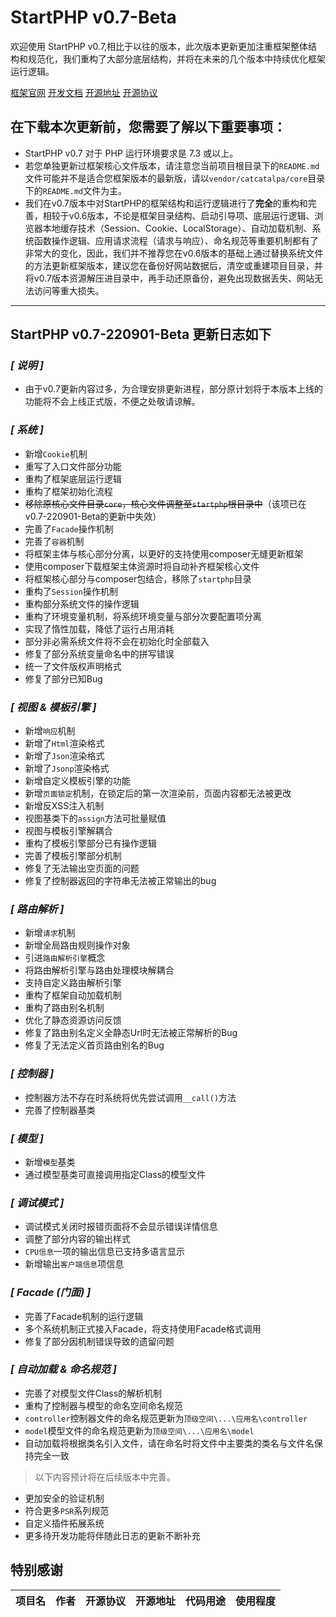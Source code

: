 # StartPHP v0.7-Beta

欢迎使用 StartPHP v0.7,相比于以往的版本，此次版本更新更加注重框架整体结构和规范化，我们重构了大部分底层结构，并将在未来的几个版本中持续优化框架运行逻辑。

[框架官网](https://startphp.catcatalpa.com)
[开发文档](https://doc.startphp.catcatalpa.com)
[开源地址](https://github.com/catcatalpa/startphp)
[开源协议](https://github.com/catcatalpa/StartPHP/blob/master/LICENSE)

## 在下载本次更新前，您需要了解以下重要事项：

- StartPHP v0.7 对于 PHP 运行环境要求是 7.3 或以上。
- 若您单独更新过框架核心文件版本，请注意您当前项目根目录下的`README.md`文件可能并不是适合您框架版本的最新版，请以`vendor/catcatalpa/core`目录下的`README.md`文件为主。
- 我们在v0.7版本中对StartPHP的框架结构和运行逻辑进行了**完全**的重构和完善，相较于v0.6版本，不论是框架目录结构、启动引导项、底层运行逻辑、浏览器本地缓存技术（Session、Cookie、LocalStorage）、自动加载机制、系统函数操作逻辑、应用请求流程（请求与响应）、命名规范等重要机制都有了非常大的变化，因此，我们并不推荐您在v0.6版本的基础上通过替换系统文件的方法更新框架版本，建议您在备份好网站数据后，清空或重建项目目录，并将v0.7版本资源解压进目录中，再手动还原备份，避免出现数据丢失、网站无法访问等重大损失。
---

## StartPHP v0.7-220901-Beta 更新日志如下

### *[ 说明 ]*

- 由于v0.7更新内容过多，为合理安排更新进程，部分原计划将于本版本上线的功能将不会上线正式版，不便之处敬请谅解。

### *[ 系统 ]*

- 新增`Cookie`机制
- 重写了入口文件部分功能
- 重构了框架底层运行逻辑
- 重构了框架初始化流程
- ~~移除原核心文件目录`core`，核心文件调整至`startphp`根目录中~~（该项已在v0.7-220901-Beta的更新中失效）
- 完善了`Facade`操作机制
- 完善了`容器`机制
- 将框架主体与核心部分分离，以更好的支持使用composer无缝更新框架
- 使用composer下载框架主体资源时将自动补齐框架核心文件
- 将框架核心部分与composer包结合，移除了`startphp`目录
- 重构了`Session`操作机制
- 重构部分系统文件的操作逻辑
- 重构了环境变量机制，将系统环境变量与部分次要配置项分离
- 实现了惰性加载，降低了运行占用消耗
- 部分非必需系统文件将不会在初始化时全部载入
- 修复了部分系统变量命名中的拼写错误
- 统一了文件版权声明格式
- 修复了部分已知Bug

### *[ 视图 & 模板引擎 ]*

- 新增`响应`机制
- 新增了`Html`渲染格式
- 新增了`Json`渲染格式
- 新增了`Jsonp`渲染格式
- 新增自定义模板引擎的功能
- 新增`页面锁定`机制，在锁定后的第一次渲染前，页面内容都无法被更改
- 新增反XSS注入机制
- 视图基类下的`assign`方法可批量赋值
- 视图与模板引擎解耦合
- 重构了模板引擎部分已有操作逻辑
- 完善了模板引擎部分机制
- 修复了无法输出空页面的问题
- 修复了控制器返回的字符串无法被正常输出的bug

### *[ 路由解析 ]*

- 新增`请求`机制
- 新增全局路由规则操作对象
- 引进`路由解析引擎`概念
- 将路由解析引擎与路由处理模块解耦合
- 支持自定义路由解析引擎
- 重构了框架自动加载机制
- 重构了路由别名机制
- 优化了静态资源访问反馈
- 修复了路由别名定义全静态Url时无法被正常解析的Bug
- 修复了无法定义首页路由别名的Bug

### *[ 控制器 ]*

- 控制器方法不存在时系统将优先尝试调用`__call()`方法
- 完善了控制器基类

### *[ 模型 ]*

- 新增`模型`基类
- 通过模型基类可直接调用指定Class的模型文件

### *[ 调试模式 ]*

- 调试模式关闭时报错页面将不会显示错误详情信息
- 调整了部分内容的输出样式
- `CPU信息`一项的输出信息已支持多语言显示
- 新增输出`客户端信息`项信息

### *[ Facade (门面) ]*

- 完善了Facade机制的运行逻辑
- 多个系统机制正式接入Facade，将支持使用Facade格式调用
- 修复了部分因机制错误导致的遗留问题

### *[ 自动加载 & 命名规范 ]*

- 完善了对模型文件Class的解析机制
- 重构了控制器与模型的命名空间命名规范
- `controller`控制器文件的命名规范更新为`顶级空间\...\应用名\controller`
- `model`模型文件的命名规范更新为`顶级空间\...\应用名\model`
- 自动加载将根据类名引入文件，请在命名时将文件中主要类的类名与文件名保持完全一致

> 以下内容预计将在后续版本中完善。
> 
- 更加安全的验证机制
- 符合更多`PSR`系列规范
- 自定义插件拓展系统
- 更多待开发功能将伴随此日志的更新不断补充

## 特别感谢

| 项目名 | 作者  | 开源协议 | 开源地址 | 代码用途 | 使用程度 |
|-----|:---:|:----:|:----:|:----:|:----:|


